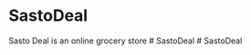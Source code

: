 # SastoDeal
Sasto Deal is an online grocery store
#   S a s t o D e a l  
 #   S a s t o D e a l  
 